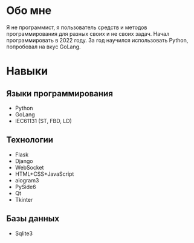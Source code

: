 # Обо мне
Я не программист, я пользователь средств и методов программирования для разных своих и не своих задач.
Начал программировать в 2022 году.
За год научился использовать Python, попробовал на вкус GoLang.
# Навыки
## Языки программирования
* Python
* GoLang
* IEC61131 (ST, FBD, LD)
## Технологии
* Flask
* Django
* WebSocket
* HTML+CSS+JavaScript
* aiogram3
* PySide6
* Qt
* Tkinter
## Базы данных
* Sqlite3
